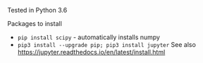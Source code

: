 Tested in Python 3.6

Packages to install
- `pip install scipy` - automatically installs numpy
- `pip3 install --upgrade pip; pip3 install jupyter`  See also https://jupyter.readthedocs.io/en/latest/install.html